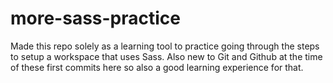 # more-sass-practice

Made this repo solely as a learning tool to practice going through the steps to setup a workspace that uses Sass. Also new to Git and Github at the time of these first commits here so also a good learning experience for that.
